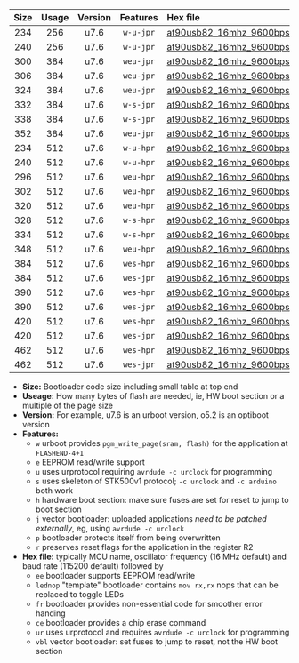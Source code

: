 |Size|Usage|Version|Features|Hex file|
|:-:|:-:|:-:|:-:|:--|
|234|256|u7.6|`w-u-jpr`|[at90usb82_16mhz_9600bps_ur_vbl.hex](https://raw.githubusercontent.com/stefanrueger/urboot/main//at90usb82_16mhz_9600bps_ur_vbl.hex)|
|240|256|u7.6|`w-u-jpr`|[at90usb82_16mhz_9600bps_lednop_ur_vbl.hex](https://raw.githubusercontent.com/stefanrueger/urboot/main//at90usb82_16mhz_9600bps_lednop_ur_vbl.hex)|
|300|384|u7.6|`weu-jpr`|[at90usb82_16mhz_9600bps_ee_ur_vbl.hex](https://raw.githubusercontent.com/stefanrueger/urboot/main//at90usb82_16mhz_9600bps_ee_ur_vbl.hex)|
|306|384|u7.6|`weu-jpr`|[at90usb82_16mhz_9600bps_ee_lednop_ur_vbl.hex](https://raw.githubusercontent.com/stefanrueger/urboot/main//at90usb82_16mhz_9600bps_ee_lednop_ur_vbl.hex)|
|324|384|u7.6|`weu-jpr`|[at90usb82_16mhz_9600bps_ee_lednop_fr_ur_vbl.hex](https://raw.githubusercontent.com/stefanrueger/urboot/main//at90usb82_16mhz_9600bps_ee_lednop_fr_ur_vbl.hex)|
|332|384|u7.6|`w-s-jpr`|[at90usb82_16mhz_9600bps_vbl.hex](https://raw.githubusercontent.com/stefanrueger/urboot/main//at90usb82_16mhz_9600bps_vbl.hex)|
|338|384|u7.6|`w-s-jpr`|[at90usb82_16mhz_9600bps_lednop_vbl.hex](https://raw.githubusercontent.com/stefanrueger/urboot/main//at90usb82_16mhz_9600bps_lednop_vbl.hex)|
|352|384|u7.6|`weu-jpr`|[at90usb82_16mhz_9600bps_ee_lednop_fr_ce_ur_vbl.hex](https://raw.githubusercontent.com/stefanrueger/urboot/main//at90usb82_16mhz_9600bps_ee_lednop_fr_ce_ur_vbl.hex)|
|234|512|u7.6|`w-u-hpr`|[at90usb82_16mhz_9600bps_ur.hex](https://raw.githubusercontent.com/stefanrueger/urboot/main//at90usb82_16mhz_9600bps_ur.hex)|
|240|512|u7.6|`w-u-hpr`|[at90usb82_16mhz_9600bps_lednop_ur.hex](https://raw.githubusercontent.com/stefanrueger/urboot/main//at90usb82_16mhz_9600bps_lednop_ur.hex)|
|296|512|u7.6|`weu-hpr`|[at90usb82_16mhz_9600bps_ee_ur.hex](https://raw.githubusercontent.com/stefanrueger/urboot/main//at90usb82_16mhz_9600bps_ee_ur.hex)|
|302|512|u7.6|`weu-hpr`|[at90usb82_16mhz_9600bps_ee_lednop_ur.hex](https://raw.githubusercontent.com/stefanrueger/urboot/main//at90usb82_16mhz_9600bps_ee_lednop_ur.hex)|
|320|512|u7.6|`weu-hpr`|[at90usb82_16mhz_9600bps_ee_lednop_fr_ur.hex](https://raw.githubusercontent.com/stefanrueger/urboot/main//at90usb82_16mhz_9600bps_ee_lednop_fr_ur.hex)|
|328|512|u7.6|`w-s-hpr`|[at90usb82_16mhz_9600bps.hex](https://raw.githubusercontent.com/stefanrueger/urboot/main//at90usb82_16mhz_9600bps.hex)|
|334|512|u7.6|`w-s-hpr`|[at90usb82_16mhz_9600bps_lednop.hex](https://raw.githubusercontent.com/stefanrueger/urboot/main//at90usb82_16mhz_9600bps_lednop.hex)|
|348|512|u7.6|`weu-hpr`|[at90usb82_16mhz_9600bps_ee_lednop_fr_ce_ur.hex](https://raw.githubusercontent.com/stefanrueger/urboot/main//at90usb82_16mhz_9600bps_ee_lednop_fr_ce_ur.hex)|
|384|512|u7.6|`wes-hpr`|[at90usb82_16mhz_9600bps_ee.hex](https://raw.githubusercontent.com/stefanrueger/urboot/main//at90usb82_16mhz_9600bps_ee.hex)|
|384|512|u7.6|`wes-jpr`|[at90usb82_16mhz_9600bps_ee_vbl.hex](https://raw.githubusercontent.com/stefanrueger/urboot/main//at90usb82_16mhz_9600bps_ee_vbl.hex)|
|390|512|u7.6|`wes-hpr`|[at90usb82_16mhz_9600bps_ee_lednop.hex](https://raw.githubusercontent.com/stefanrueger/urboot/main//at90usb82_16mhz_9600bps_ee_lednop.hex)|
|390|512|u7.6|`wes-jpr`|[at90usb82_16mhz_9600bps_ee_lednop_vbl.hex](https://raw.githubusercontent.com/stefanrueger/urboot/main//at90usb82_16mhz_9600bps_ee_lednop_vbl.hex)|
|420|512|u7.6|`wes-hpr`|[at90usb82_16mhz_9600bps_ee_lednop_fr.hex](https://raw.githubusercontent.com/stefanrueger/urboot/main//at90usb82_16mhz_9600bps_ee_lednop_fr.hex)|
|420|512|u7.6|`wes-jpr`|[at90usb82_16mhz_9600bps_ee_lednop_fr_vbl.hex](https://raw.githubusercontent.com/stefanrueger/urboot/main//at90usb82_16mhz_9600bps_ee_lednop_fr_vbl.hex)|
|462|512|u7.6|`wes-hpr`|[at90usb82_16mhz_9600bps_ee_lednop_fr_ce.hex](https://raw.githubusercontent.com/stefanrueger/urboot/main//at90usb82_16mhz_9600bps_ee_lednop_fr_ce.hex)|
|462|512|u7.6|`wes-jpr`|[at90usb82_16mhz_9600bps_ee_lednop_fr_ce_vbl.hex](https://raw.githubusercontent.com/stefanrueger/urboot/main//at90usb82_16mhz_9600bps_ee_lednop_fr_ce_vbl.hex)|

- **Size:** Bootloader code size including small table at top end
- **Useage:** How many bytes of flash are needed, ie, HW boot section or a multiple of the page size
- **Version:** For example, u7.6 is an urboot version, o5.2 is an optiboot version
- **Features:**
  + `w` urboot provides `pgm_write_page(sram, flash)` for the application at `FLASHEND-4+1`
  + `e` EEPROM read/write support
  + `u` uses urprotocol requiring `avrdude -c urclock` for programming
  + `s` uses skeleton of STK500v1 protocol; `-c urclock` and `-c arduino` both work
  + `h` hardware boot section: make sure fuses are set for reset to jump to boot section
  + `j` vector bootloader: uploaded applications *need to be patched externally*, eg, using `avrdude -c urclock`
  + `p` bootloader protects itself from being overwritten
  + `r` preserves reset flags for the application in the register R2
- **Hex file:** typically MCU name, oscillator frequency (16 MHz default) and baud rate (115200 default) followed by
  + `ee` bootloader supports EEPROM read/write
  + `lednop` "template" bootloader contains `mov rx,rx` nops that can be replaced to toggle LEDs
  + `fr` bootloader provides non-essential code for smoother error handing
  + `ce` bootloader provides a chip erase command
  + `ur` uses urprotocol and requires `avrdude -c urclock` for programming
  + `vbl` vector bootloader: set fuses to jump to reset, not the HW boot section
